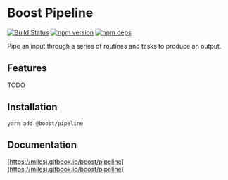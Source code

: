 # Boost Pipeline

[![Build Status](https://travis-ci.org/milesj/boost.svg?branch=master)](https://travis-ci.org/milesj/boost)
[![npm version](https://badge.fury.io/js/%40boost%pipeline.svg)](https://www.npmjs.com/package/@boost/pipeline)
[![npm deps](https://david-dm.org/milesj/boost.svg?path=packages/pipeline)](https://www.npmjs.com/package/@boost/pipeline)

Pipe an input through a series of routines and tasks to produce an output.

## Features

TODO

## Installation

```
yarn add @boost/pipeline
```

## Documentation

[https://milesj.gitbook.io/boost/pipeline](https://milesj.gitbook.io/boost/pipeline)
